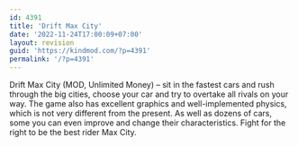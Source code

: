 ```yaml
---
id: 4391
title: 'Drift Max City'
date: '2022-11-24T17:00:09+07:00'
layout: revision
guid: 'https://kindmod.com/?p=4391'
permalink: '/?p=4391'
---
```


Drift Max City (MOD, Unlimited Money) – sit in the fastest cars and rush through the big cities, choose your car and try to overtake all rivals on your way. The game also has excellent graphics and well-implemented physics, which is not very different from the present. As well as dozens of cars, some you can even improve and change their characteristics. Fight for the right to be the best rider Max City.